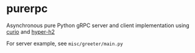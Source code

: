 # purerpc
Asynchronous pure Python gRPC server and client implementation using
[curio](https://github.com/dabeaz/curio) and [hyper-h2](https://github.com/python-hyper/hyper-h2)

For server example, see `misc/greeter/main.py`